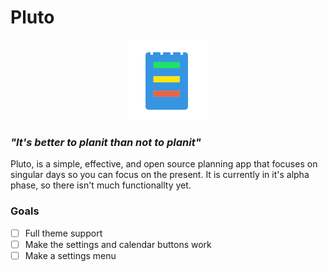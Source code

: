 # Pluto
<p align="center">
  <img src="assets/favicon.ico" />
</p>

### _"It's better to planit than not to planit"_

Pluto, is a simple, effective, and open source planning app that focuses on singular days so you can focus on the present. It is currently in it's alpha phase, so there isn't much functionallty yet.

### Goals
- [ ] Full theme support
- [ ] Make the settings and calendar buttons work
- [ ] Make a settings menu
